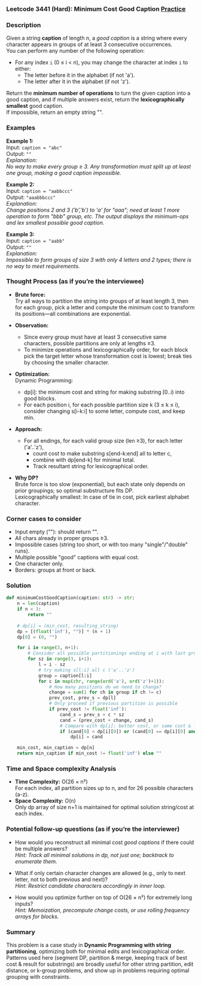 ### Leetcode 3441 (Hard): Minimum Cost Good Caption [Practice](https://leetcode.com/problems/minimum-cost-good-caption)

### Description  
Given a string **caption** of length n, a *good caption* is a string where every character appears in groups of at least 3 consecutive occurrences.  
You can perform any number of the following operation:  
- For any index `i` (0 ≤ i < n), you may change the character at index `i` to either:
  - The letter before it in the alphabet (if not 'a').
  - The letter after it in the alphabet (if not 'z').

Return the **minimum number of operations** to turn the given caption into a good caption, and if multiple answers exist, return the **lexicographically smallest** good caption.  
If impossible, return an empty string "".

### Examples  

**Example 1:**  
Input: `caption = "abc"`  
Output: `""`  
*Explanation:  
No way to make every group ≥ 3. Any transformation must split up at least one group, making a good caption impossible.*

**Example 2:**  
Input: `caption = "aabbccc"`  
Output: `"aaabbbccc"`  
*Explanation:  
Change positions 2 and 3 ('b','b') to 'a' for "aaa"; need at least 1 more operation to form "bbb" group, etc. The output displays the minimum-ops and lex smallest possible good caption.*

**Example 3:**  
Input: `caption = "aabb"`  
Output: `""`  
*Explanation:  
Impossible to form groups of size 3 with only 4 letters and 2 types; there is no way to meet requirements.*

### Thought Process (as if you’re the interviewee)  
- **Brute force:**  
  Try all ways to partition the string into groups of at least length 3, then for each group, pick a letter and compute the minimum cost to transform its positions—all combinations are exponential.

- **Observation:**  
  - Since every group must have at least 3 consecutive same characters, possible partitions are only at lengths ≥3.
  - To minimize operations and lexicographically order, for each block pick the target letter whose transformation cost is lowest; break ties by choosing the smaller character.

- **Optimization:**  
  Dynamic Programming:
  - dp[i]: the minimum cost and string for making substring [0..i) into good blocks.
  - For each position i, for each possible partition size k (3 ≤ k ≤ i), consider changing s[i-k:i] to some letter, compute cost, and keep min.

- **Approach:**  
  - For all endings, for each valid group size (len ≥3), for each letter ('a'..'z'), 
    - count cost to make substring s[end-k:end] all to letter c,  
    - combine with dp[end-k] for minimal total.
    - Track resultant string for lexicographical order.

- **Why DP?**  
  Brute force is too slow (exponential), but each state only depends on prior groupings; so optimal substructure fits DP.  
  Lexicographically smallest: In case of tie in cost, pick earliest alphabet character.

### Corner cases to consider  
- Input empty (""): should return "".
- All chars already in proper groups ≥3.
- Impossible cases (string too short, or with too many "single"/"double" runs).
- Multiple possible "good" captions with equal cost.
- One character only.
- Borders: groups at front or back.

### Solution

```python
def minimumCostGoodCaption(caption: str) -> str:
    n = len(caption)
    if n < 3:
        return ""
    
    # dp[i] = (min_cost, resulting_string)
    dp = [(float('inf'), "")] * (n + 1)
    dp[0] = (0, "")

    for i in range(3, n+1):
        # Consider all possible partitionings ending at i with last group size sz
        for sz in range(3, i+1):
            l = i - sz
            # try making s[l:i] all c ('a'..'z')
            group = caption[l:i]
            for c in map(chr, range(ord('a'), ord('z')+1)):
                # How many positions do we need to change?
                change = sum(1 for ch in group if ch != c)
                prev_cost, prev_s = dp[l]
                # Only proceed if previous partition is possible
                if prev_cost != float('inf'):
                    cand_s = prev_s + c * sz
                    cand = (prev_cost + change, cand_s)
                    # Compare with dp[i]: better cost, or same cost & lex smaller
                    if (cand[0] < dp[i][0]) or (cand[0] == dp[i][0] and cand[1] < dp[i][1]):
                        dp[i] = cand

    min_cost, min_caption = dp[n]
    return min_caption if min_cost != float('inf') else ""
```

### Time and Space complexity Analysis  

- **Time Complexity:** O(26 × n²)  
  For each index, all partition sizes up to n, and for 26 possible characters (a-z).
- **Space Complexity:** O(n)  
  Only dp array of size n+1 is maintained for optimal solution string/cost at each index.

### Potential follow-up questions (as if you’re the interviewer)  

- How would you reconstruct all minimal cost *good captions* if there could be multiple answers?  
  *Hint: Track all minimal solutions in dp, not just one; backtrack to enumerate them.*

- What if only certain character changes are allowed (e.g., only to next letter, not to both previous and next)?  
  *Hint: Restrict candidate characters accordingly in inner loop.*

- How would you optimize further on top of O(26 × n²) for extremely long inputs?  
  *Hint: Memoization, precompute change costs, or use rolling frequency arrays for blocks.*

### Summary
This problem is a case study in **Dynamic Programming with string partitioning**, optimizing both for minimal edits and lexicographical order. Patterns used here (segment DP, partition & merge, keeping track of best cost & result for substrings) are broadly useful for other string partition, edit distance, or k-group problems, and show up in problems requiring optimal grouping with constraints.